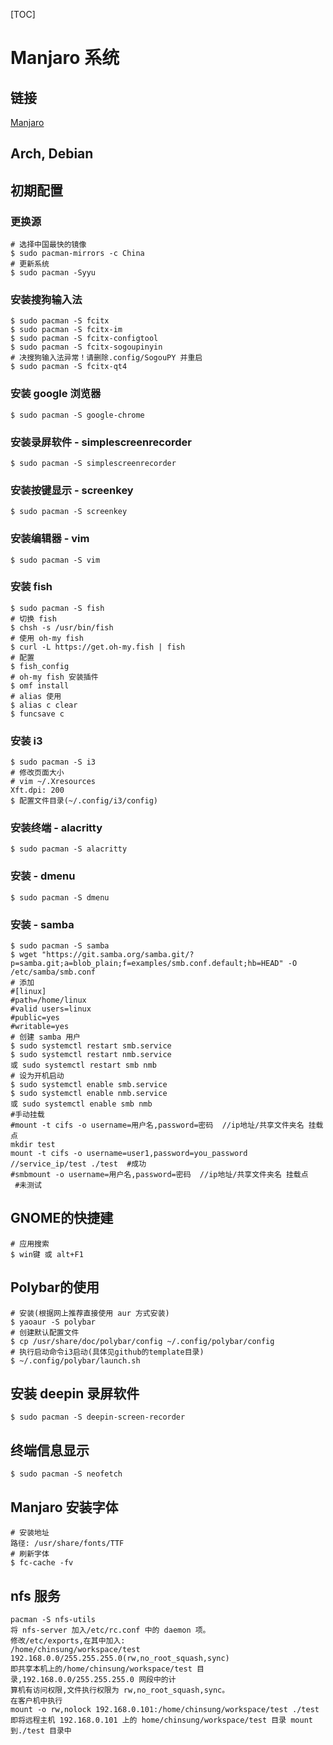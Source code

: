 [TOC]

# Manjaro 系统

## 链接

[Manjaro](https://www.manjaro.cn/)

## Arch, Debian

## 初期配置

### 更换源

```shell
# 选择中国最快的镜像
$ sudo pacman-mirrors -c China
# 更新系统
$ sudo pacman -Syyu
```

### 安装搜狗输入法

```shell
$ sudo pacman -S fcitx
$ sudo pacman -S fcitx-im
$ sudo pacman -S fcitx-configtool
$ sudo pacman -S fcitx-sogoupinyin
# 决搜狗输入法异常！请删除.config/SogouPY 并重启
$ sudo pacman -S fcitx-qt4
```

### 安装 google 浏览器

```shell
$ sudo pacman -S google-chrome
```

### 安装录屏软件 - simplescreenrecorder

```shell
$ sudo pacman -S simplescreenrecorder
```

### 安装按键显示 - screenkey

```shell
$ sudo pacman -S screenkey
```

###  安装编辑器 - vim

```shell
$ sudo pacman -S vim
```

### 安装 fish

```shell
$ sudo pacman -S fish
# 切换 fish
$ chsh -s /usr/bin/fish
# 使用 oh-my fish
$ curl -L https://get.oh-my.fish | fish
# 配置
$ fish_config
# oh-my fish 安装插件
$ omf install
# alias 使用
$ alias c clear
$ funcsave c
```

### 安装 i3

```shell
$ sudo pacman -S i3
# 修改页面大小
# vim ~/.Xresources
Xft.dpi: 200
$ 配置文件目录(~/.config/i3/config)
```

### 安装终端 - alacritty

```shell
$ sudo pacman -S alacritty
```

### 安装 - dmenu

```shell
$ sudo pacman -S dmenu
```

### 安装 - samba

```shell
$ sudo pacman -S samba
$ wget "https://git.samba.org/samba.git/?p=samba.git;a=blob_plain;f=examples/smb.conf.default;hb=HEAD" -O /etc/samba/smb.conf
# 添加
#[linux]
#path=/home/linux
#valid users=linux
#public=yes
#writable=yes
# 创建 samba 用户
$ sudo systemctl restart smb.service
$ sudo systemctl restart nmb.service
或 sudo systemctl restart smb nmb
# 设为开机启动
$ sudo systemctl enable smb.service
$ sudo systemctl enable nmb.service
或 sudo systemctl enable smb nmb
#手动挂载
#mount -t cifs -o username=用户名,password=密码  //ip地址/共享文件夹名 挂载点
mkdir test
mount -t cifs -o username=user1,password=you_password //service_ip/test ./test  #成功
#smbmount -o username=用户名,password=密码  //ip地址/共享文件夹名 挂载点   #未测试
```

## GNOME的快捷建

```shell
# 应用搜索
$ win键 或 alt+F1
```

## Polybar的使用

```shell
# 安装(根据网上推荐直接使用 aur 方式安装)
$ yaoaur -S polybar
# 创建默认配置文件
$ cp /usr/share/doc/polybar/config ~/.config/polybar/config
# 执行启动命令i3启动(具体见github的template目录)
$ ~/.config/polybar/launch.sh
```

## 安装 deepin 录屏软件

```shell
$ sudo pacman -S deepin-screen-recorder
```

## 终端信息显示

```shell
$ sudo pacman -S neofetch
```

## Manjaro 安装字体

```shell
# 安装地址
路径: /usr/share/fonts/TTF
# 刷新字体
$ fc-cache -fv
```

## nfs 服务

```shell
pacman -S nfs-utils
将 nfs-server 加入/etc/rc.conf 中的 daemon 项。
修改/etc/exports,在其中加入:
/home/chinsung/workspace/test 192.168.0.0/255.255.255.0(rw,no_root_squash,sync)
即共享本机上的/home/chinsung/workspace/test 目录,192.168.0.0/255.255.255.0 网段中的计
算机有访问权限,文件执行权限为 rw,no_root_squash,sync。
在客户机中执行
mount -o rw,nolock 192.168.0.101:/home/chinsung/workspace/test ./test
即将远程主机 192.168.0.101 上的 home/chinsung/workspace/test 目录 mount 到./test 目录中
```

